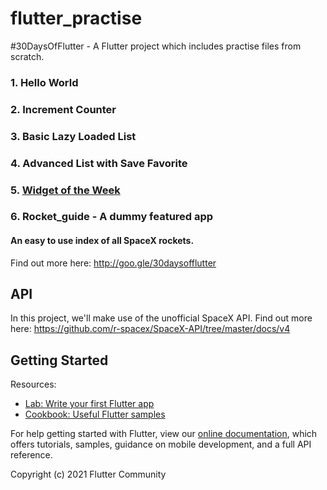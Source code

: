 # flutter_practise

#30DaysOfFlutter - A Flutter project which includes practise files from scratch.

### 1. Hello World
### 2. Increment Counter
### 3. Basic Lazy Loaded List
### 4. Advanced List with Save Favorite
### 5. [Widget of the Week](https://goo.gle/307BX6t)
### 6. Rocket_guide - A dummy featured app

#### An easy to use index of all SpaceX rockets.
Find out more here: http://goo.gle/30daysofflutter

## API

In this project, we'll make use of the unofficial SpaceX API. Find out more here: https://github.com/r-spacex/SpaceX-API/tree/master/docs/v4

## Getting Started

Resources:

- [Lab: Write your first Flutter app](https://flutter.dev/docs/get-started/codelab)
- [Cookbook: Useful Flutter samples](https://flutter.dev/docs/cookbook)

For help getting started with Flutter, view our
[online documentation](https://flutter.dev/docs), which offers tutorials,
samples, guidance on mobile development, and a full API reference.

Copyright (c) 2021 Flutter Community
